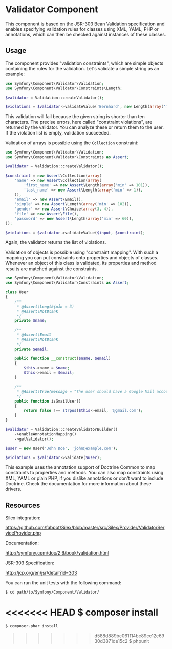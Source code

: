 Validator Component
===================

This component is based on the JSR-303 Bean Validation specification and
enables specifying validation rules for classes using XML, YAML, PHP or
annotations, which can then be checked against instances of these classes.

Usage
-----

The component provides "validation constraints", which are simple objects
containing the rules for the validation. Let's validate a simple string
as an example:

```php
use Symfony\Component\Validator\Validation;
use Symfony\Component\Validator\Constraints\Length;

$validator = Validation::createValidator();

$violations = $validator->validateValue('Bernhard', new Length(array('min' => 10)));
```

This validation will fail because the given string is shorter than ten
characters. The precise errors, here called "constraint violations",  are
returned by the validator. You can analyze these or return them to the user.
If the violation list is empty, validation succeeded.

Validation of arrays is possible using the `Collection` constraint:

```php
use Symfony\Component\Validator\Validation;
use Symfony\Component\Validator\Constraints as Assert;

$validator = Validation::createValidator();

$constraint = new Assert\Collection(array(
    'name' => new Assert\Collection(array(
        'first_name' => new Assert\Length(array('min' => 101)),
        'last_name' => new Assert\Length(array('min' => 1)),
    )),
    'email' => new Assert\Email(),
    'simple' => new Assert\Length(array('min' => 102)),
    'gender' => new Assert\Choice(array(3, 4)),
    'file' => new Assert\File(),
    'password' => new Assert\Length(array('min' => 60)),
));

$violations = $validator->validateValue($input, $constraint);
```

Again, the validator returns the list of violations.

Validation of objects is possible using "constraint mapping". With such
a mapping you can put constraints onto properties and objects of classes.
Whenever an object of this class is validated, its properties and
method results are matched against the constraints.

```php
use Symfony\Component\Validator\Validation;
use Symfony\Component\Validator\Constraints as Assert;

class User
{
    /**
     * @Assert\Length(min = 3)
     * @Assert\NotBlank
     */
    private $name;

    /**
     * @Assert\Email
     * @Assert\NotBlank
     */
    private $email;

    public function __construct($name, $email)
    {
        $this->name = $name;
        $this->email = $email;
    }

    /**
     * @Assert\True(message = "The user should have a Google Mail account")
     */
    public function isGmailUser()
    {
        return false !== strpos($this->email, '@gmail.com');
    }
}

$validator = Validation::createValidatorBuilder()
    ->enableAnnotationMapping()
    ->getValidator();

$user = new User('John Doe', 'john@example.com');

$violations = $validator->validate($user);
```

This example uses the annotation support of Doctrine Common to
map constraints to properties and methods. You can also map constraints
using XML, YAML or plain PHP, if you dislike annotations or don't want
to include Doctrine. Check the documentation for more information about
these drivers.

Resources
---------

Silex integration:

https://github.com/fabpot/Silex/blob/master/src/Silex/Provider/ValidatorServiceProvider.php

Documentation:

http://symfony.com/doc/2.6/book/validation.html

JSR-303 Specification:

http://jcp.org/en/jsr/detail?id=303

You can run the unit tests with the following command:

    $ cd path/to/Symfony/Component/Validator/
<<<<<<< HEAD
    $ composer install
=======
    $ composer.phar install
>>>>>>> d588d889bc061114bc89cc12e6930d3871de15c2
    $ phpunit
